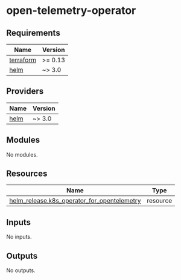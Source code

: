 # open-telemetry-operator

<!-- BEGIN_TF_DOCS -->
## Requirements

| Name | Version |
|------|---------|
| <a name="requirement_terraform"></a> [terraform](#requirement\_terraform) | >= 0.13 |
| <a name="requirement_helm"></a> [helm](#requirement\_helm) | ~> 3.0 |

## Providers

| Name | Version |
|------|---------|
| <a name="provider_helm"></a> [helm](#provider\_helm) | ~> 3.0 |

## Modules

No modules.

## Resources

| Name | Type |
|------|------|
| [helm_release.k8s_operator_for_opentelemetry](https://registry.terraform.io/providers/hashicorp/helm/latest/docs/resources/release) | resource |

## Inputs

No inputs.

## Outputs

No outputs.
<!-- END_TF_DOCS -->
